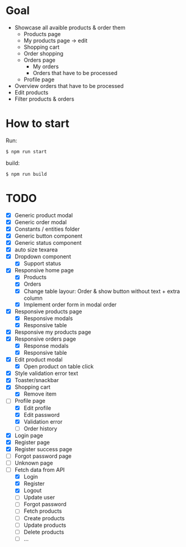 # Goal

-  Showcase all avaible products & order them
   -  Products page
   -  My products page -> edit
   -  Shopping cart
   -  Order shopping
   -  Orders page
      -  My orders
      -  Orders that have to be processed
   -  Profile page
-  Overview orders that have to be processed
-  Edit products
-  Filter products & orders

# How to start
Run:
```console
$ npm run start
```

build:
```console
$ npm run build
```

# TODO

-  [x] Generic product modal
-  [x] Generic order modal
-  [x] Constants / entities folder
-  [x] Generic button component
-  [x] Generic status component
-  [x] auto size texarea
-  [x] Dropdown component
   -  [x] Support status
-  [x] Responsive home page
   -  [x] Products
   -  [x] Orders
   -  [x] Change table layour: Order & show button without text + extra column
   -  [x] Implement order form in modal order
-  [x] Responsive products page
   -  [x] Responsive modals
   -  [x] Responsive table
-  [x] Responsive my products page
-  [x] Responsive orders page
   -  [x] Response modals
   -  [x] Responsive table
-  [x] Edit product modal
   -  [x] Open product on table click
-  [x] Style validation error text
-  [x] Toaster/snackbar
-  [x] Shopping cart
   -  [x] Remove item
-  [ ] Profile page
   -  [x] Edit profile
   -  [x] Edit password
   -  [x] Validation error
   -  [ ] Order history
-  [x] Login page
-  [x] Register page
-  [x] Register success page
-  [ ] Forgot password page
-  [ ] Unknown page
-  [ ] Fetch data from API
   -  [x] Login
   -  [x] Register
   -  [x] Logout
   -  [ ] Update user
   -  [ ] Forgot password
   -  [ ] Fetch products
   -  [ ] Create products
   -  [ ] Update products
   -  [ ] Delete products
   -  [ ] ...
